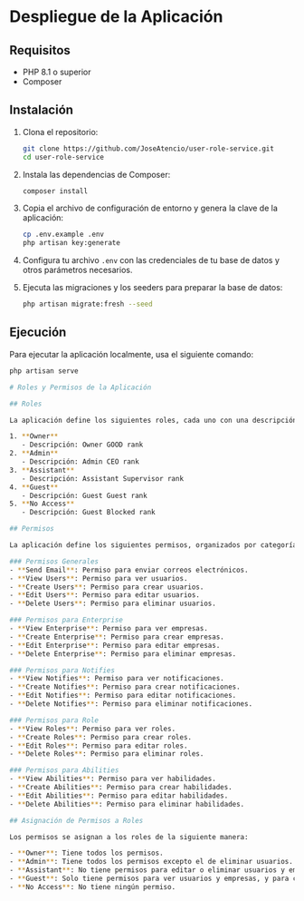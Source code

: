 # Despliegue de la Aplicación

## Requisitos

- PHP 8.1 o superior
- Composer

## Instalación

1. Clona el repositorio:
    ```sh
    git clone https://github.com/JoseAtencio/user-role-service.git
    cd user-role-service
    ```

2. Instala las dependencias de Composer:
    ```sh
    composer install
    ```

3. Copia el archivo de configuración de entorno y genera la clave de la aplicación:
    ```sh
    cp .env.example .env
    php artisan key:generate
    ```

4. Configura tu archivo `.env` con las credenciales de tu base de datos y otros parámetros necesarios.

5. Ejecuta las migraciones y los seeders para preparar la base de datos:
    ```sh
    php artisan migrate:fresh --seed 
    ```

## Ejecución

Para ejecutar la aplicación localmente, usa el siguiente comando:

```sh
php artisan serve

# Roles y Permisos de la Aplicación

## Roles

La aplicación define los siguientes roles, cada uno con una descripción específica:

1. **Owner**
   - Descripción: Owner GOOD rank
2. **Admin**
   - Descripción: Admin CEO rank
3. **Assistant**
   - Descripción: Assistant Supervisor rank
4. **Guest**
   - Descripción: Guest Guest rank
5. **No Access**
   - Descripción: Guest Blocked rank

## Permisos

La aplicación define los siguientes permisos, organizados por categorías:

### Permisos Generales
- **Send Email**: Permiso para enviar correos electrónicos.
- **View Users**: Permiso para ver usuarios.
- **Create Users**: Permiso para crear usuarios.
- **Edit Users**: Permiso para editar usuarios.
- **Delete Users**: Permiso para eliminar usuarios.

### Permisos para Enterprise
- **View Enterprise**: Permiso para ver empresas.
- **Create Enterprise**: Permiso para crear empresas.
- **Edit Enterprise**: Permiso para editar empresas.
- **Delete Enterprise**: Permiso para eliminar empresas.

### Permisos para Notifies
- **View Notifies**: Permiso para ver notificaciones.
- **Create Notifies**: Permiso para crear notificaciones.
- **Edit Notifies**: Permiso para editar notificaciones.
- **Delete Notifies**: Permiso para eliminar notificaciones.

### Permisos para Role
- **View Roles**: Permiso para ver roles.
- **Create Roles**: Permiso para crear roles.
- **Edit Roles**: Permiso para editar roles.
- **Delete Roles**: Permiso para eliminar roles.

### Permisos para Abilities
- **View Abilities**: Permiso para ver habilidades.
- **Create Abilities**: Permiso para crear habilidades.
- **Edit Abilities**: Permiso para editar habilidades.
- **Delete Abilities**: Permiso para eliminar habilidades.

## Asignación de Permisos a Roles

Los permisos se asignan a los roles de la siguiente manera:

- **Owner**: Tiene todos los permisos.
- **Admin**: Tiene todos los permisos excepto el de eliminar usuarios.
- **Assistant**: No tiene permisos para editar o eliminar usuarios y empresas.
- **Guest**: Solo tiene permisos para ver usuarios y empresas, y para crear notificaciones.
- **No Access**: No tiene ningún permiso.
